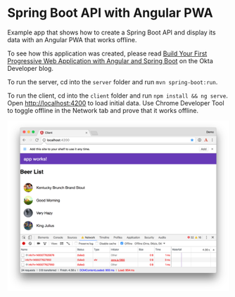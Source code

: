 # Spring Boot API with Angular PWA
 
Example app that shows how to create a Spring Boot API and display its data with an Angular PWA that works offline.

To see how this application was created, please read [Build Your First Progressive Web Application with Angular and Spring Boot](http://developer.okta.com/blog/2017/05/09/progressive-web-applications-with-angular-and-spring-boot) on the Okta Developer blog.

To run the server, cd into the `server` folder and run `mvn spring-boot:run`.

To run the client, cd into the `client` folder and run `npm install && ng serve`. Open <http://localhost:4200> to load initial data. Use Chrome Developer Tool to toggle offline in the Network tab and prove that it works offline.

![Offline baby!](static/offline-works.png)
